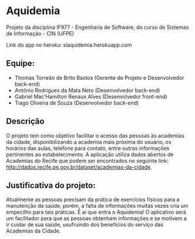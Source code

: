 # Aquidemia

Projeto da disciplina IF977 - Engenharia de Software, do curso de Sistemas de Informação - CIN (UFPE)

Link do app no heroku: siaquidemia.herokuapp.com

## Equipe:
* Thomás Torreão de Brito Bastos (Gerente de Projeto e Desenvolvedor back-end)
* Antônio Rodrigues da Mata Neto (Desenvolvedor back-end)
* Gabriel Mac’Hamilton Renaux Alves (Desenvolvedor front-end)
* Tiago Oliveira de Souza (Desenvolvedor back-end)

## Descrição
O projeto tem como objetivo facilitar o acesso das pessoas às academias da cidade, disponibilizando a academia mais próxima do usuário, os horários das aulas, telefone para contato, entre outras informações pertinentes ao estabelecimento. A aplicação utiliza dados abertos de Academias do Recife que podem ser encontrados no seguinte link: http://dados.recife.pe.gov.br/dataset/academias-da-cidade.

## Justificativa do projeto:
Atualmente as pessoas precisam da prática de exercícios físicos para a manutenção da saúde, porém, a falta de informações muitas vezes cria um empecilho para tais práticas. É aí que entra o Aquidemia! O aplicativo será um facilitador para que as pessoas obtenham informações e se motivem a ir cuidar de sua saúde, usufruindo dos benefícios do serviço das Academias da Cidade.
